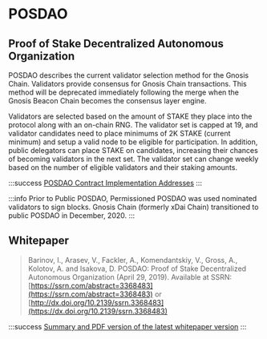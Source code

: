 ---
---

# POSDAO

## Proof of Stake Decentralized Autonomous Organization

POSDAO describes the current validator selection method for the Gnosis Chain.  Validators provide consensus for Gnosis Chain transactions. This method will be deprecated immediately following the merge when the Gnosis Beacon Chain becomes the consensus layer engine.

Validators are selected based on the amount of STAKE they place into the protocol along with an on-chain RNG. The validator set is capped at 19, and validator candidates need to place minimums of 2K STAKE (current minimum) and setup a valid node to be eligible for participation. In addition, public delegators can place STAKE on candidates, increasing their chances of becoming validators in the next set. The validator set can change weekly based on the number of eligible validators and their staking amounts.

:::success [POSDAO Contract Implementation Addresses](https://github.com/poanetwork/poa-chain-spec/blob/dai/contracts.json#L9)
:::

:::info
Prior to Public POSDAO, Permissioned POSDAO was used nominated validators to sign blocks. Gnosis Chain (formerly xDai Chain) transitioned to public POSDAO in December, 2020.
:::

## Whitepaper

> Barinov, I., Arasev, V., Fackler, A., Komendantskiy, V., Gross, A., Kolotov, A. and Isakova, D. POSDAO: Proof of Stake Decentralized Autonomous Organization (April 29, 2019). Available at SSRN: [https://ssrn.com/abstract=3368483](https://ssrn.com/abstract=3368483) or [http://dx.doi.org/10.2139/ssrn.3368483](https://dx.doi.org/10.2139/ssrn.3368483)

:::success [Summary and PDF version of the latest whitepaper version](https://forum.poa.network/t/posdao-white-paper/2208)
:::